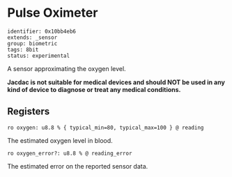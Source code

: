 # Pulse Oximeter

    identifier: 0x10bb4eb6
    extends: _sensor
    group: biometric
    tags: 8bit
    status: experimental

A sensor approximating the oxygen level.

**Jacdac is not suitable for medical devices and should NOT be used in any kind of device to diagnose or treat any medical conditions.**

## Registers

    ro oxygen: u8.8 % { typical_min=80, typical_max=100 } @ reading

The estimated oxygen level in blood.

    ro oxygen_error?: u8.8 % @ reading_error

The estimated error on the reported sensor data.
